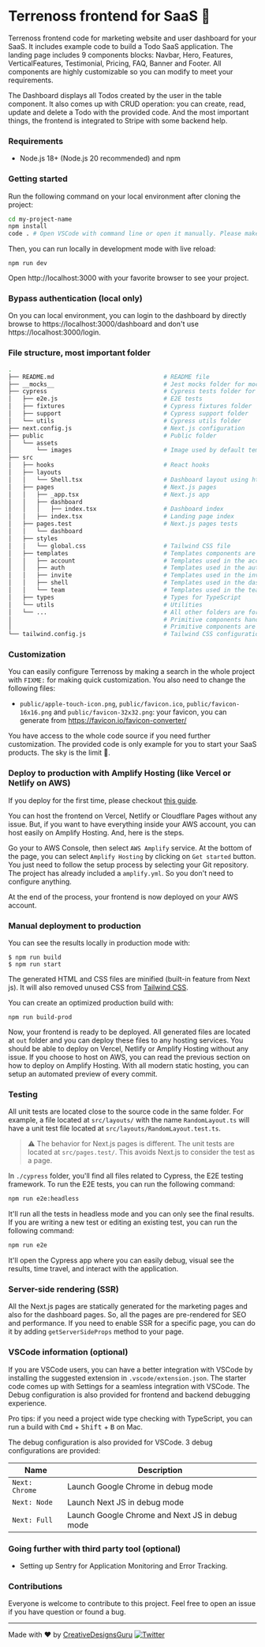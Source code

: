 # Terrenoss frontend for SaaS 🚀

Terrenoss frontend code for marketing website and user dashboard for your SaaS. It includes example code to build a Todo SaaS application. The landing page includes 9 components blocks: Navbar, Hero, Features, VerticalFeatures, Testimonial, Pricing, FAQ, Banner and Footer. All components are highly customizable so you can modify to meet your requirements.

The Dashboard displays all Todos created by the user in the table component. It also comes up with CRUD operation: you can create, read, update and delete a Todo with the provided code. And the most important things, the frontend is integrated to Stripe with some backend help.

### Requirements

- Node.js 18+ (Node.js 20 recommended) and npm

### Getting started

Run the following command on your local environment after cloning the project:

```sh
cd my-project-name
npm install
code . # Open VSCode with command line or open it manually. Please make sure that the file `package.json` is at the root of the project in VSCode. `package.json` should NOT be in a subfolder.
```

Then, you can run locally in development mode with live reload:

```
npm run dev
```

Open http://localhost:3000 with your favorite browser to see your project.

### Bypass authentication (local only)

On you can local environment, you can login to the dashboard by directly browse to https://localhost:3000/dashboard and don't use https://localhost:3000/login.

### File structure, most important folder

```sh
.
├── README.md                               # README file
├── __mocks__                               # Jest mocks folder for mocking imports
├── cypress                                 # Cypress tests folder for E2E tests
│   ├── e2e.js                              # E2E tests
│   ├── fixtures                            # Cypress fixtures folder
│   ├── support                             # Cypress support folder
│   └── utils                               # Cypress utils folder
├── next.config.js                          # Next.js configuration
├── public                                  # Public folder
│   └── assets
│       └── images                          # Image used by default template
├── src
│   ├── hooks                               # React hooks
│   ├── layouts
│   │   └── Shell.tsx                       # Dashboard layout using https://nextjs.org/docs/basic-features/layouts
│   ├── pages                               # Next.js pages
│   │   ├── _app.tsx                        # Next.js app
│   │   ├── dashboard
│   │   │   ├── index.tsx                   # Dashboard index
│   │   ├── index.tsx                       # Landing page index
│   ├── pages.test                          # Next.js pages tests
│   │   └── dashboard
│   ├── styles
│   │   └── global.css                      # Tailwind CSS file
│   ├── templates                           # Templates components are directly used by NextJS pages and they uses primitives components
│   │   ├── account                         # Templates used in the account settings page
│   │   ├── auth                            # Templates used in the authentication process
│   │   ├── invite                          # Templates used in the invitation process
│   │   ├── shell                           # Templates used in the dashboard layout
│   │   └── team                            # Templates used in the team-related page
│   ├── types                               # Types for TypeScript
│   └── utils                               # Utilities
│   └── ...                                 # All other folders are for primitive components.
│                                           # Primitive components handle the visual part and the customization is done via React Props.
│                                           # Primitive components are used in templates and templates are used in pages.
└── tailwind.config.js                      # Tailwind CSS configuration
```

### Customization

You can easily configure Terrenoss by making a search in the whole project with `FIXME:` for making quick customization. You also need to change the following files:

- `public/apple-touch-icon.png`, `public/favicon.ico`, `public/favicon-16x16.png` and `public/favicon-32x32.png`: your favicon, you can generate from https://favicon.io/favicon-converter/

You have access to the whole code source if you need further customization. The provided code is only example for you to start your SaaS products. The sky is the limit 🚀.

### Deploy to production with Amplify Hosting (like Vercel or Netlify on AWS)

If you deploy for the first time, please checkout [this guide](https://github.com/Nextlessjs/Quick-Start-sql/blob/main/PRODUCTION_DEPLOYMENT.md).

You can host the frontend on Vercel, Netlify or Cloudflare Pages without any issue. But, if you want to have everything inside your AWS account, you can host easily on Amplify Hosting. And, here is the steps.

Go your to AWS Console, then select `AWS Amplify` service. At the bottom of the page, you can select `Amplify Hosting` by clicking on `Get started` button. You just need to follow the setup process by selecting your Git repository. The project has already included a `amplify.yml`. So you don't need to configure anything.

At the end of the process, your frontend is now deployed on your AWS account.

### Manual deployment to production

You can see the results locally in production mode with:

```
$ npm run build
$ npm run start
```

The generated HTML and CSS files are minified (built-in feature from Next js). It will also removed unused CSS from [Tailwind CSS](https://tailwindcss.com).

You can create an optimized production build with:

```
npm run build-prod
```

Now, your frontend is ready to be deployed. All generated files are located at `out` folder and you can deploy these files to any hosting services. You should be able to deploy on Vercel, Netlify or Amplify Hosting without any issue. If you choose to host on AWS, you can read the previous section on how to deploy on Amplify Hosting. With all modern static hosting, you can setup an automated preview of every commit.

### Testing

All unit tests are located close to the source code in the same folder. For example, a file located at `src/layouts/` with the name `RandomLayout.ts` will have a unit test file located at `src/layouts/RandomLayout.test.ts`.

> :warning: The behavior for Next.js pages is different. The unit tests are located at `src/pages.test/`. This avoids Next.js to consider the test as a page.

In `./cypress` folder, you'll find all files related to Cypress, the E2E testing framework. To run the E2E tests, you can run the following command:

```sh
npm run e2e:headless
```

It'll run all the tests in headless mode and you can only see the final results. If you are writing a new test or editing an existing test, you can run the following command:

```sh
npm run e2e
```

It'll open the Cypress app where you can easily debug, visual see the results, time travel, and interact with the application.

### Server-side rendering (SSR)

All the Next.js pages are statically generated for the marketing pages and also for the dashboard pages. So, all the pages are pre-rendered for SEO and performance. If you need to enable SSR for a specific page, you can do it by adding `getServerSideProps` method to your page.

### VSCode information (optional)

If you are VSCode users, you can have a better integration with VSCode by installing the suggested extension in `.vscode/extension.json`. The starter code comes up with Settings for a seamless integration with VSCode. The Debug configuration is also provided for frontend and backend debugging experience.

Pro tips: if you need a project wide type checking with TypeScript, you can run a build with <kbd>Cmd</kbd> + <kbd>Shift</kbd> + <kbd>B</kbd> on Mac.

The debug configuration is also provided for VSCode. 3 debug configurations are provided:

| Name | Description |
| --- | ----------- |
| `Next: Chrome` | Launch Google Chrome in debug mode |
| `Next: Node` | Launch Next JS in debug mode |
| `Next: Full` | Launch Google Chrome and Next JS in debug mode |

### Going further with third party tool (optional)

- Setting up Sentry for Application Monitoring and Error Tracking.

### Contributions

Everyone is welcome to contribute to this project. Feel free to open an issue if you have question or found a bug.

---

Made with ♥ by [CreativeDesignsGuru](https://creativedesignsguru.com) [![Twitter](https://img.shields.io/twitter/url/https/twitter.com/cloudposse.svg?style=social&label=Follow%20%40Ixartz)](https://twitter.com/ixartz)
